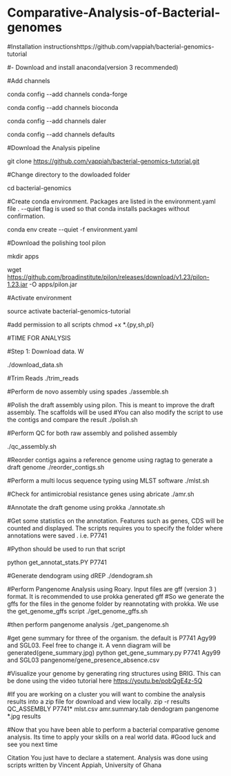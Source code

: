 # Comparative-Analysis-of-Bacterial-genomes


#Installation instructionshttps://github.com/vappiah/bacterial-genomics-tutorial

#- Download and install anaconda(version 3 recommended)

#Add channels

conda config --add channels conda-forge

conda config --add channels bioconda

conda config --add channels daler

conda config --add channels defaults

#Download the Analysis pipeline

git clone https://github.com/vappiah/bacterial-genomics-tutorial.git

#Change directory to the dowloaded folder

cd bacterial-genomics

#Create conda environment. Packages are listed in the environment.yaml file . --quiet flag is used so that conda installs packages without confirmation. 

conda env create --quiet -f environment.yaml

#Download the polishing tool pilon

mkdir apps

wget https://github.com/broadinstitute/pilon/releases/download/v1.23/pilon-1.23.jar -O apps/pilon.jar


#Activate environment

source activate bacterial-genomics-tutorial

#add permission to all scripts
chmod +x *.{py,sh,pl}


#TIME FOR ANALYSIS

#Step 1: Download data. W

./download_data.sh

#Trim Reads
./trim_reads

#Perform de novo assembly using spades
./assemble.sh

#Polish the draft assembly using pilon. This is meant to improve the draft assembly. The scaffolds will be used
#You can also modify the script to use the contigs and compare the result 
./polish.sh

#Perform QC for both raw assembly and polished assembly

./qc_assembly.sh

#Reorder contigs agains a reference genome using ragtag to generate a draft genome
./reorder_contigs.sh

#Perform a multi locus sequence typing using MLST software
./mlst.sh

#Check for antimicrobial resistance genes using abricate
./amr.sh

#Annotate the draft genome using prokka
./annotate.sh

#Get some statistics on the annotation. Features such as genes, CDS will be counted and displayed. The scripts requires you to specify the folder where annotations were saved . i.e. P7741

#Python should be used to run that script

python get_annotat_stats.PY P7741

#Generate dendogram using dREP
./dendogram.sh

#Perform Pangenome Analysis using Roary. Input files are gff (version 3 ) format. It is recommended to use prokka generated gff
#So we generate the gffs for the files in the genome folder by reannotating with prokka. We use the get_genome_gffs script
./get_genome_gffs.sh

#then perform pangenome analysis
./get_pangenome.sh

#get gene summary for three of the organism. the default is P7741 Agy99 and SGL03. Feel free to change it. A venn diagram will be generated(gene_summary.jpg)
python get_gene_summary.py P7741 Agy99 and SGL03 pangenome/gene_presence_absence.csv

#Visualize your genome by generating ring structures using BRIG. This can be done using the video tutorial here
https://youtu.be/pobQgE4z-5Q

#If you are working on a cluster you will want to combine the analysis results into a zip file for download and view locally. 
zip -r results QC_ASSEMBLY P7741* mlst.csv amr.summary.tab dendogram pangenome *.jpg results

#Now that you have been able to perform a bacterial comparative genome analysis. Its time to apply your skills on a real world data.
#Good luck and see you next time

Citation
You just have to declare a statement.
Analysis was done using scripts written by Vincent Appiah, University of Ghana
